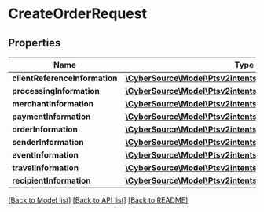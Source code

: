 # CreateOrderRequest

## Properties
Name | Type | Description | Notes
------------ | ------------- | ------------- | -------------
**clientReferenceInformation** | [**\CyberSource\Model\Ptsv2intentsClientReferenceInformation**](Ptsv2intentsClientReferenceInformation.md) |  | [optional] 
**processingInformation** | [**\CyberSource\Model\Ptsv2intentsProcessingInformation**](Ptsv2intentsProcessingInformation.md) |  | [optional] 
**merchantInformation** | [**\CyberSource\Model\Ptsv2intentsMerchantInformation**](Ptsv2intentsMerchantInformation.md) |  | [optional] 
**paymentInformation** | [**\CyberSource\Model\Ptsv2intentsPaymentInformation**](Ptsv2intentsPaymentInformation.md) |  | [optional] 
**orderInformation** | [**\CyberSource\Model\Ptsv2intentsOrderInformation**](Ptsv2intentsOrderInformation.md) |  | [optional] 
**senderInformation** | [**\CyberSource\Model\Ptsv2intentsSenderInformation**](Ptsv2intentsSenderInformation.md) |  | [optional] 
**eventInformation** | [**\CyberSource\Model\Ptsv2intentsEventInformation**](Ptsv2intentsEventInformation.md) |  | [optional] 
**travelInformation** | [**\CyberSource\Model\Ptsv2intentsTravelInformation**](Ptsv2intentsTravelInformation.md) |  | [optional] 
**recipientInformation** | [**\CyberSource\Model\Ptsv2intentsRecipientInformation**](Ptsv2intentsRecipientInformation.md) |  | [optional] 

[[Back to Model list]](../README.md#documentation-for-models) [[Back to API list]](../README.md#documentation-for-api-endpoints) [[Back to README]](../README.md)


